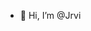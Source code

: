 - 👋 Hi, I’m @Jrvi

<!---
Jrvi/Jrvi is a ✨ special ✨ repository because its `README.md` (this file) appears on your GitHub profile.
You can click the Preview link to take a look at your changes.
--->
